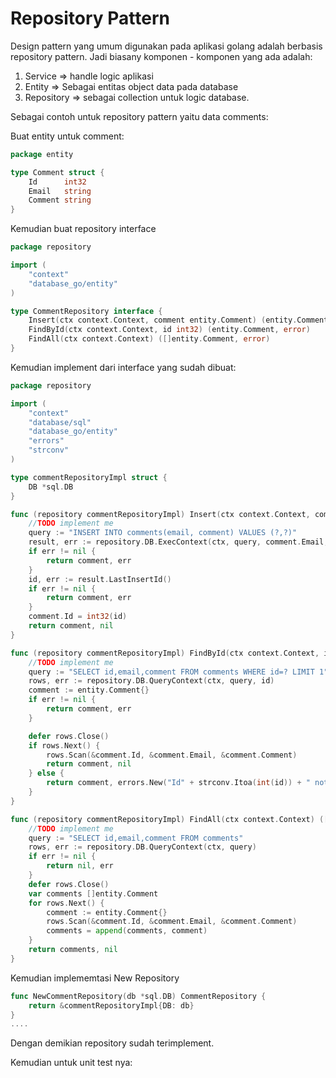 # Repository Pattern
Design pattern yang umum digunakan pada aplikasi golang adalah berbasis repository pattern. Jadi biasany komponen - komponen yang ada adalah:
1. Service => handle logic aplikasi
2. Entity => Sebagai entitas object data pada database
3. Repository => sebagai collection untuk logic database. 

Sebagai contoh untuk repository pattern yaitu data comments:

Buat entity untuk comment:
```go
package entity

type Comment struct {
	Id      int32
	Email   string
	Comment string
}
```

Kemudian buat repository interface
```go
package repository

import (
	"context"
	"database_go/entity"
)

type CommentRepository interface {
	Insert(ctx context.Context, comment entity.Comment) (entity.Comment, error)
	FindById(ctx context.Context, id int32) (entity.Comment, error)
	FindAll(ctx context.Context) ([]entity.Comment, error)
}
```

Kemudian implement dari interface yang sudah dibuat:
```go
package repository

import (
	"context"
	"database/sql"
	"database_go/entity"
	"errors"
	"strconv"
)

type commentRepositoryImpl struct {
	DB *sql.DB
}

func (repository commentRepositoryImpl) Insert(ctx context.Context, comment entity.Comment) (entity.Comment, error) {
	//TODO implement me
	query := "INSERT INTO comments(email, comment) VALUES (?,?)"
	result, err := repository.DB.ExecContext(ctx, query, comment.Email, comment.Email)
	if err != nil {
		return comment, err
	}
	id, err := result.LastInsertId()
	if err != nil {
		return comment, err
	}
	comment.Id = int32(id)
	return comment, nil
}

func (repository commentRepositoryImpl) FindById(ctx context.Context, id int32) (entity.Comment, error) {
	//TODO implement me
	query := "SELECT id,email,comment FROM comments WHERE id=? LIMIT 1"
	rows, err := repository.DB.QueryContext(ctx, query, id)
	comment := entity.Comment{}
	if err != nil {
		return comment, err
	}

	defer rows.Close()
	if rows.Next() {
		rows.Scan(&comment.Id, &comment.Email, &comment.Comment)
		return comment, nil
	} else {
		return comment, errors.New("Id" + strconv.Itoa(int(id)) + " not found")
	}
}

func (repository commentRepositoryImpl) FindAll(ctx context.Context) ([]entity.Comment, error) {
	//TODO implement me
	query := "SELECT id,email,comment FROM comments"
	rows, err := repository.DB.QueryContext(ctx, query)
	if err != nil {
		return nil, err
	}
	defer rows.Close()
	var comments []entity.Comment
	for rows.Next() {
		comment := entity.Comment{}
		rows.Scan(&comment.Id, &comment.Email, &comment.Comment)
		comments = append(comments, comment)
	}
	return comments, nil
}
```
Kemudian implememtasi New Repository
```go
func NewCommentRepository(db *sql.DB) CommentRepository {
	return &commentRepositoryImpl{DB: db}
}
....
```

Dengan demikian repository sudah terimplement.

Kemudian untuk unit test nya:
```go

```
